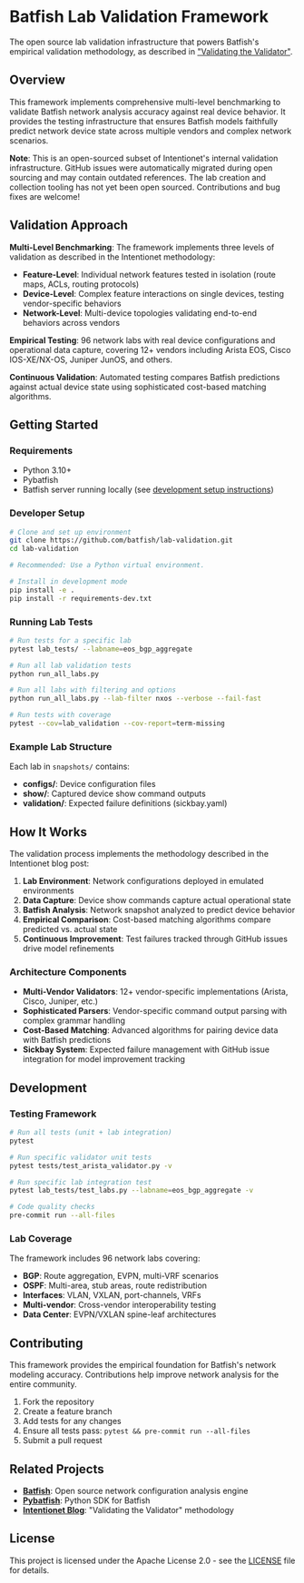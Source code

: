 # Batfish Lab Validation Framework

The open source lab validation infrastructure that powers Batfish's empirical validation methodology, as described in ["Validating the Validator"](https://batfish.org/2020/12/18/validating-the-validator.html).

## Overview

This framework implements comprehensive multi-level benchmarking to validate Batfish network analysis accuracy against real device behavior. It provides the testing infrastructure that ensures Batfish models faithfully predict network device state across multiple vendors and complex network scenarios.

**Note**: This is an open-sourced subset of Intentionet's internal validation infrastructure. GitHub issues were automatically migrated during open sourcing and may contain outdated references. The lab creation and collection tooling has not yet been open sourced. Contributions and bug fixes are welcome!

## Validation Approach

**Multi-Level Benchmarking**: The framework implements three levels of validation as described in the Intentionet methodology:

- **Feature-Level**: Individual network features tested in isolation (route maps, ACLs, routing protocols)
- **Device-Level**: Complex feature interactions on single devices, testing vendor-specific behaviors
- **Network-Level**: Multi-device topologies validating end-to-end behaviors across vendors

**Empirical Testing**: 96 network labs with real device configurations and operational data capture, covering 12+ vendors including Arista EOS, Cisco IOS-XE/NX-OS, Juniper JunOS, and others.

**Continuous Validation**: Automated testing compares Batfish predictions against actual device state using sophisticated cost-based matching algorithms.

## Getting Started

### Requirements

- Python 3.10+
- Pybatfish
- Batfish server running locally (see [development setup instructions](https://github.com/batfish/batfish/tree/master/docs/development))

### Developer Setup

```bash
# Clone and set up environment
git clone https://github.com/batfish/lab-validation.git
cd lab-validation

# Recommended: Use a Python virtual environment.

# Install in development mode
pip install -e .
pip install -r requirements-dev.txt
```

### Running Lab Tests

```bash
# Run tests for a specific lab
pytest lab_tests/ --labname=eos_bgp_aggregate

# Run all lab validation tests
python run_all_labs.py

# Run all labs with filtering and options
python run_all_labs.py --lab-filter nxos --verbose --fail-fast

# Run tests with coverage
pytest --cov=lab_validation --cov-report=term-missing
```

### Example Lab Structure

Each lab in `snapshots/` contains:

- **configs/**: Device configuration files
- **show/**: Captured device show command outputs
- **validation/**: Expected failure definitions (sickbay.yaml)

## How It Works

The validation process implements the methodology described in the Intentionet blog post:

1. **Lab Environment**: Network configurations deployed in emulated environments
2. **Data Capture**: Device show commands capture actual operational state
3. **Batfish Analysis**: Network snapshot analyzed to predict device behavior
4. **Empirical Comparison**: Cost-based matching algorithms compare predicted vs. actual state
5. **Continuous Improvement**: Test failures tracked through GitHub issues drive model refinements

### Architecture Components

- **Multi-Vendor Validators**: 12+ vendor-specific implementations (Arista, Cisco, Juniper, etc.)
- **Sophisticated Parsers**: Vendor-specific command output parsing with complex grammar handling
- **Cost-Based Matching**: Advanced algorithms for pairing device data with Batfish predictions
- **Sickbay System**: Expected failure management with GitHub issue integration for model improvement tracking

## Development

### Testing Framework

```bash
# Run all tests (unit + lab integration)
pytest

# Run specific validator unit tests
pytest tests/test_arista_validator.py -v

# Run specific lab integration test
pytest lab_tests/test_labs.py --labname=eos_bgp_aggregate -v

# Code quality checks
pre-commit run --all-files
```

### Lab Coverage

The framework includes 96 network labs covering:

- **BGP**: Route aggregation, EVPN, multi-VRF scenarios
- **OSPF**: Multi-area, stub areas, route redistribution
- **Interfaces**: VLAN, VXLAN, port-channels, VRFs
- **Multi-vendor**: Cross-vendor interoperability testing
- **Data Center**: EVPN/VXLAN spine-leaf architectures

## Contributing

This framework provides the empirical foundation for Batfish's network modeling accuracy. Contributions help improve network analysis for the entire community.

1. Fork the repository
2. Create a feature branch
3. Add tests for any changes
4. Ensure all tests pass: `pytest && pre-commit run --all-files`
5. Submit a pull request

## Related Projects

- **[Batfish](https://github.com/batfish/batfish)**: Open source network configuration analysis engine
- **[Pybatfish](https://github.com/batfish/pybatfish)**: Python SDK for Batfish
- **[Intentionet Blog](https://batfish.org/2020/12/18/validating-the-validator.html)**: "Validating the Validator" methodology

## License

This project is licensed under the Apache License 2.0 - see the [LICENSE](LICENSE) file for details.
